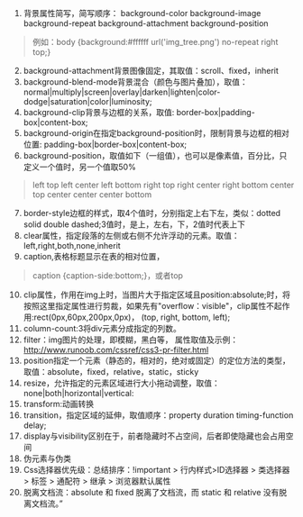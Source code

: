1. 背景属性简写，简写顺序：
background-color
background-image
background-repeat
background-attachment
background-position
    
> 例如：body {background:#ffffff url('img_tree.png') no-repeat right top;}

2. background-attachment背景图像固定，其取值：scroll、fixed，inherit
3. background-blend-mode背景混合（颜色与图片叠加），取值： normal|multiply|screen|overlay|darken|lighten|color-dodge|saturation|color|luminosity;
4. background-clip背景与边框的关系，取值: border-box|padding-box|content-box;
5. background-origin在指定background-position时，限制背景与边框的相对位置: padding-box|border-box|content-box;
6. background-position，取值如下（一组值），也可以是像素值，百分比，只定义一个值时，另一个值取50%

> left top
left center
left bottom
right top
right center
right bottom
center top
center center
center bottom
7. border-style边框的样式，取4个值时，分别指定上右下左，类似：dotted solid double dashed;3值时，是上，左右，下，2值时代表上下
8. clear属性，指定段落的左侧或右侧不允许浮动的元素。取值： left,right,both,none,inherit
9. caption,表格标题显示在表的相对位置，
> caption {caption-side:bottom;}，或者top
10. clip属性，作用在img上时，当图片大于指定区域且position:absolute;时，将按照这里指定属性进行剪裁，如果先有"overflow：visible"，clip属性不起作用:rect(0px,60px,200px,0px)， (top, right, bottom, left);
11. column-count:3将div元素分成指定的列数。
12. filter：img图片的处理，即模糊，黑白等，
属性取值及示例：http://www.runoob.com/cssref/css3-pr-filter.html
13. position指定一个元素（静态的，相对的，绝对或固定）的定位方法的类型，取值：absolute，fixed，relative，static，sticky
14. resize，允许指定的元素区域进行大小拖动调整，取值： none|both|horizontal|vertical:
15. transform:动画转换
16. transition，指定区域的延伸，取值顺序：property duration timing-function delay;
17. display与visibility区别在于，前者隐藏时不占空间，后者即使隐藏也会占用空间
18. 伪元素与伪类
19. Css选择器优先级：总结排序：!important > 行内样式>ID选择器 > 类选择器 > 标签 > 通配符 > 继承 > 浏览器默认属性
20. 脱离文档流：absolute 和 fixed 脱离了文档流，而 static 和 relative 没有脱离文档流。”






